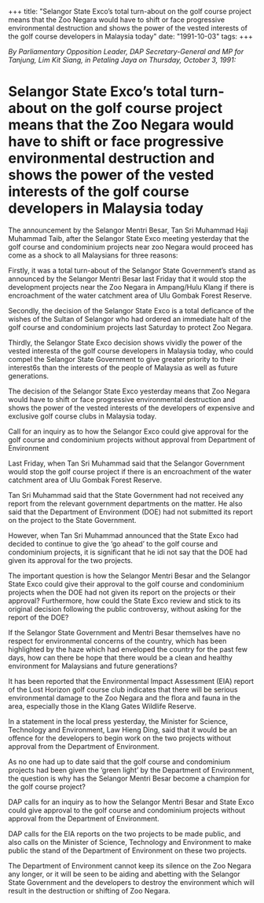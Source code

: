 +++ 
title: "Selangor State Exco’s total turn-about on the golf course project means that the Zoo Negara would have to shift or face progressive environmental destruction and shows the power of the vested interests of the golf course developers in Malaysia today"
date: "1991-10-03"
tags:
+++

_By Parliamentary Opposition Leader, DAP Secretary-General and MP for Tanjung, Lim Kit Siang, in Petaling Jaya on Thursday, October 3, 1991:_

# Selangor State Exco’s total turn-about on the golf course project means that the Zoo Negara would have to shift or face progressive environmental destruction and shows the power of the vested interests of the golf course developers in Malaysia today

The announcement by the Selangor Mentri Besar, Tan Sri Muhammad Haji Muhammad Taib, after the Selangor State Exco meeting yesterday that the golf course and condominium projects near zoo Negara would proceed has come as a shock to all Malaysians for three reasons:</u>

Firstly, it was a total turn-about of the Selangor State Government’s stand as announced by the Selangor Mentri Besar last Friday that it would stop the development projects near the Zoo Negara in Ampang/Hulu Klang if there is encroachment of the water catchment area of Ulu Gombak Forest Reserve.

Secondly, the decision of the Selangor State Exco is a total deficance of the wishes of the Sultan of Selangor who had ordered an immediate halt of the golf course and condominium projects last Saturday to protect Zoo Negara.

Thirdly, the Selangor State Exco decision shows vividly the power of the vested interesta of the golf course developers in Malaysia today, who could compel the Selangor State Government to give greater priority to their interest6s than the interests of the people of Malaysia as well as future generations.

The decision of the Selangor State Exco yesterday means that Zoo Negara would have to shift or face progressive environmental destruction and shows the power of the vested interests of the developers of expensive and exclusive golf course clubs in Malaysia  today.

Call for an inquiry as to how the Selangor Exco could give approval for the golf course and condominium projects without approval from Department of Environment

Last Friday, when Tan Sri Muhammad said that the Selangor Government would stop the golf course project if there is an encroachment of the water catchment area of Ulu Gombak Forest Reserve.

Tan Sri Muhammad said that the State Government had not received any report from the relevant government departments on the matter. He also said that the Department of Environment (DOE) had not submitted its report on the project to the State Government.

However, when Tan Sri Muhammad announced that the State Exco had decided to continue to give the ‘go ahead’ to the golf course and condominium projects, it is significant that he idi not say that the DOE had given its approval for the two projects.

The important question is how the Selangor Mentri Besar and the Selangor State Exco could give their approval to the golf course and condominium projects when the DOE had not given its report on the projects or their approval? Furthermore, how could the State Exco review and stick to its original decision following the public controversy, without asking for the report of the DOE?  

If the Selangor State Government and Mentri Besar themselves have no respect for environmental concerns of the country, which has been highlighted by the haze which had enveloped the country for the past few days, how can there be hope that there would be a clean and healthy environment for Malaysians and future generations?

It has been reported that the Environmental Impact Assessment (EIA) report of the Lost Horizon golf course club indicates that there will be serious environmental damage to the Zoo Negara and the flora and fauna in the area, especially those in the Klang Gates Wildlife Reserve.

In a statement in the local press yesterday, the Minister for Science, Technology and Environment, Law Hieng Ding, said that it would be an offence for the developers to begin work on the two projects without approval from the Department of Environment.

As no one had up to date said that the golf course and condominium projects had been given the ‘green light’ by the Department of Environment, the question is why has the Selangor Mentri Besar become a champion for the golf course project?

DAP calls for an inquiry as to how the Selangor Mentri Besar and State Exco could give approval to the golf course and condominium projects without approval from the Department of Environment.

DAP calls for the EIA reports on the two projects to be made public, and also calls on the Minister of Science, Technology and Environment to make public the stand of the Department of Environment on these two projects.

The Department of Environment cannot keep its silence on the Zoo Negara any longer, or it will be seen to be aiding and abetting with the Selangor State Government and the developers to destroy the environment which will result in the destruction or shifting of Zoo Negara.
 
